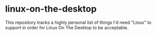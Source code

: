 # linux-on-the-desktop

This repository tracks a highly personal list of things I'd need "Linux" to support in order for Linux On The Desktop to be acceptable.

